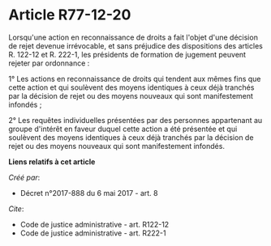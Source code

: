 # Article R77-12-20

Lorsqu'une action en reconnaissance de droits a fait l'objet d'une décision de rejet devenue irrévocable, et sans préjudice
des dispositions des articles R. 122-12 et R. 222-1, les présidents de formation de jugement peuvent rejeter par
ordonnance : 

1° Les actions en reconnaissance de droits qui tendent aux mêmes fins que cette action et qui soulèvent des moyens identiques
à ceux déjà tranchés par la décision de rejet ou des moyens nouveaux qui sont manifestement infondés ; 

2° Les requêtes individuelles présentées par des personnes appartenant au groupe d'intérêt en faveur duquel cette action a
été présentée et qui soulèvent des moyens identiques à ceux déjà tranchés par la décision de rejet ou des moyens nouveaux qui
sont manifestement infondés.

**Liens relatifs à cet article**

_Créé par_:

  - Décret n°2017-888 du 6 mai 2017 - art. 8

_Cite_:

  - Code de justice administrative - art. R122-12
  - Code de justice administrative - art. R222-1

